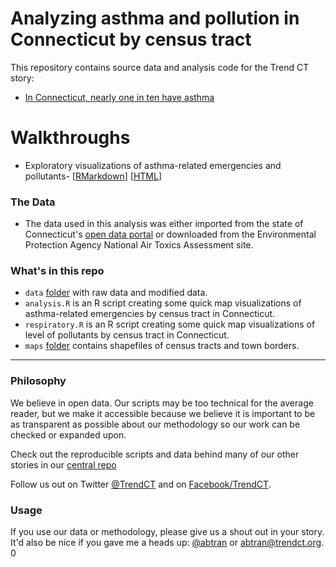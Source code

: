
# Analyzing asthma and pollution in Connecticut by census tract

This repository contains source data and analysis code for the Trend CT story:

* [In Connecticut, nearly one in ten have asthma](http://trendct.org/2016/09/13/asthma-in-connecticut/)

# Walkthroughs

* Exploratory visualizations of asthma-related emergencies and pollutants- [[RMarkdown](https://github.com/trendct-data/asthma-ct/blob/master/index.Rmd)] [[HTML](http://trendct-data.github.io/asthma-ct/)]

### The Data

* The data used in this analysis was either imported from the state of Connecticut's [open data portal](https://data.ct.gov/Health-and-Human-Services/Combined-Asthma-Emergency-Department-and-Hospitali/javn-ujwr) or downloaded from the Environmental Protection Agency National Air Toxics Assessment site.

### What's in this repo

* `data` [folder](https://github.com/trendct-data/tree/master/asthma-ct/data) with raw data and modified data.
* `analysis.R` is an R script creating some quick map visualizations of asthma-related emergencies by census tract in Connecticut.
* `respiratory.R` is an R script creating some quick map visualizations of level of pollutants by census tract in Connecticut.
* `maps` [folder](https://github.com/trendct-data/tree/master/asthma-ct/maps) contains shapefiles of census tracts and town borders. 

----

### Philosophy

We believe in open data. Our scripts may be too technical for the average reader, but we make it accessible because we believe it is important to be as transparent as possible about our methodology so our work can be checked or expanded upon. 

Check out the reproducible scripts and data behind many of our other stories in our [central repo](https://github.com/trendct/data)

Follow us out on Twitter [@TrendCT](http://www.trendct.org) and on [Facebook/TrendCT](https://www.facebook.com/trendct/).

### Usage

If you use our data or methodology, please give us a shout out in your story. It'd also be nice if you gave me a heads up: [@abtran](http://www.twitter.com/abtran) or abtran@trendct.org.
0
